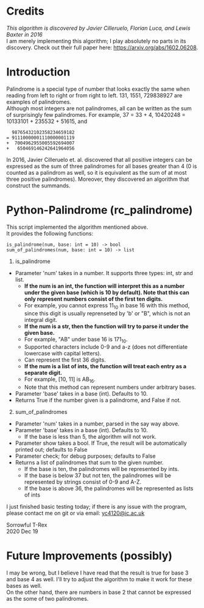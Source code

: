 # Credits

*This algorithm is discovered by Javier Cilleruelo, Florian Luca, and Lewis Baxter in 2016*  
I am merely implementing this algorithm; I play absolutely no parts in its discovery.
Check out their full paper here: https://arxiv.org/abs/1602.06208.

# Introduction

Palindrome is a special type of number that looks exactly the same when reading from left to right or from right to left. 131, 1551, 729838927 are examples of palindromes.  
Although most integers are not palindromes, all can be written as the sum of surprisingly few palindromes. For example, 37 = 33 + 4, 10420248 = 10133101 + 235532 + 51615, and  
```
  98765432102358234659182  
= 91110000001110000001119  
+  7004962955005592694007  
+   650469146242641964056  
```

In 2016, Javier Cilleruelo et. al. discovered that all positive integers can be expressed as the sum of three palindromes for all bases greater than 4 (0 is counted as a palindrom as well, so it is equivalent as the sum of at most three positive palindromes). Moreover, they discovered an algorithm that construct the summands.

# Python-Palindrome (rc_palindrome)
This script implemented the algorithm mentioned above.  
It provides the following functions:
```
is_palindrome(num, base: int = 10) -> bool
sum_of_palindromes(num, base: int = 10) -> list
```

1. is_palindrome
  + Parameter 'num' takes in a number. It supports three types: int, str and list.  
    + **If the num is an int, the function will interpret this as a number under the given base (which is 10 by default). Note that this can only represent numbers consist of the first ten digits.**  
    + For example, you cannot express 11<sub>10</sub> in base 16 with this method, since this digit is usually reprenseted by 'b' or "B", which is not an integral digit.  
    + **If the num is a str, then the function will try to parse it under the given base.**
    + For example, "AB" under base 16 is 171<sub>10</sub>.  
    + Supported characters include 0-9 and a-z (does not differentiate lowercase with capital letters).  
    + Can represent the first 36 digits.  
    + **If the num is a list of ints, the function will treat each entry as a separate digit.**  
    + For example, [10, 11] is AB<sub>16</sub>.  
    + Note that this method can represent numbers under arbitrary bases.  
  + Parameter 'base' takes in a base (int). Defaults to 10.  
  + Returns True if the number given is a palindrome, and False if not.  
2. sum_of_palindromes  
  + Parameter 'num' takes in a number, parsed in the say way above.  
  + Parameter 'base' takes in a base (int). Defaults to 10.  
    + If the base is less than 5, the algorithm will not work.  
  + Parameter show takes a bool. If True, the result will be automatically printed out; defaults to False  
  + Parameter check; for debug purposes; defaults to False  
  + Returns a list of palindromes that sum to the given number.  
    + If the base is ten, the palindromes will be represented by ints.  
    + If the base is below 37 but not ten, the palindromes will be represented by strings consist of 0-9 and A-Z.  
    + If the base is above 36, the palindromes will be represented as lists of ints  

I just finished basic testing today; if there is any issue with the program, please contact me on git or via email: yc4120@ic.ac.uk  

Sorrowful T-Rex  
2020 Dec 19  

# Future Improvements (possibly)
I may be wrong, but I believe I have read that the result is true for base 3 and base 4 as well. I'll try to adjust the algorithm to make it work for these bases as well.  
On the other hand, there are numbers in base 2 that cannot be expressed as the some of two palindromes. 
